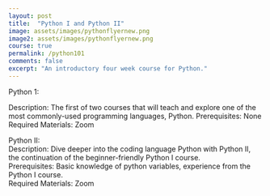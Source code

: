 ```yaml
---
layout: post
title:  "Python I and Python II"
image: assets/images/pythonflyernew.png
image2: assets/images/pythonflyernew.png
course: true
permalink: /python101
comments: false
excerpt: "An introductory four week course for Python."
---
```


Python 1:  

Description: The first of two courses that will teach and explore one of the most commonly-used programming languages, Python.
Prerequisites: None
Required Materials: Zoom
  
Python II:  
Description: Dive deeper into the coding language Python with Python II, the continuation of the beginner-friendly Python I course.  
Prerequisites: Basic knowledge of python variables, experience from the Python I course.  
Required Materials: Zoom
